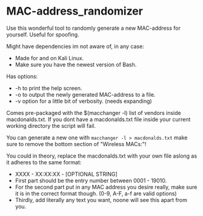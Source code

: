# MAC-address_randomizer
Use this wonderful tool to randomly generate a new MAC-address for yourself. Useful for spoofing.

Might have dependencies im not aware of, in any case:
- Made for and on Kali Linux.
- Make sure you have the newest version of Bash.

Has options:
- -h to print the help screen.
- -o to output the newly generated MAC-address to a file.
- -v option for a little bit of verbosity. (needs expanding)

Comes pre-packaged with the $(macchanger -l) list of vendors inside macdonalds.txt. If you dont have a macdonalds.txt file inside your current working directory the script will fail. 

You can generate a new one with `macchanger -l > macdonalds.txt` make sure to remove the bottom section of "Wireless MACs:"!

You could in theory, replace the macdonalds.txt with your own file aslong as it adheres to the same format:

- XXXX - XX:XX:XX - [OPTIONAL STRING]
- First part should be the entry number between 0001 - 19010.
- For the second part put in any MAC address you desire really, make sure it is in the correct format though. (0-9, A-F, a-f are valid options)
- Thirdly, add literally any text you want, noone will see this apart from you.
